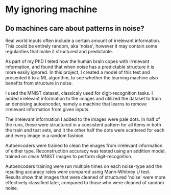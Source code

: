 # My ignoring machine

## Do machines care about patterns in noise? 

Real world inputs often include a certain amount of irrelevant information.
This could be entirely random, aka 'noise', however it may contain some regularities that make it structured and predictable.

As part of my PhD I teted how the human brain copes with irrelevant information, and found that when noise has a predictable structure it is more easily ignored.
In this project, I created a model of this test and presented it to a ML algorithm, to see whether the learning machine also benefits from structure in noise.

I used the MNIST dataset, classicaly used for digit-recognition tasks.
I added irrelevant information to the images and utilized the dataset to train an denoising autoencoder, namely a machine that learns to remove irrelevant information from given inputs.

The irrelevant information I added to the images were pale dots. In half of the runs, these were structured in a consistent pattern for all items in both the train and test sets, and it the other half the dots were scattered for each and every image in a random fashion.

Autoencoders were trained to clean the images from irrelevant information of either type.
Reconstruction accuracy was tested using an addition model, trained on clean MNIST images to perform digit-recognition.

Autoencoders training were run multiple times on each noise-type and the resulting accuracy rates were compared using Mann-Whitney U test.
Results show that images that were cleaned of structured 'noise' were more effectively classified later, compared to those who were cleaned of random noise.

